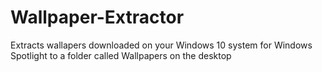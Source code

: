 # Wallpaper-Extractor
Extracts wallapers downloaded on your Windows 10 system for Windows Spotlight to a folder called Wallpapers on the desktop
